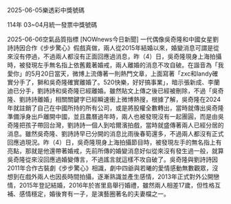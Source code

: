 
2025-06-05樂透彩中獎號碼

                                
114年 03~04月統一發票中獎號碼
                             
2025-06-06空氣品質指標
                              [NOWnews今日新聞] 一代偶像吳奇隆和中國女星劉詩詩因合作《步步驚心》假戲真做，兩人從2015年結婚以來，婚變消息可謂是從來沒有停過，不過兩人都沒有正面回應過消息，昨（4）日，吳奇隆現身上海拍攝時，被發現左手無名指上依舊戴著婚戒，兩人離婚的消息不攻自破。在諧音為「我愛你」的5月20日當天，微博上流傳著一則熱門文章，上面寫著「zxc和landy確實分手了，獅和吳奇隆確實離婚了。520快樂，好好搞事業」，暗示張新成、李蘭迪已分手，劉詩詩和吳奇隆已經離婚。雖然貼文上傳之後已經被刪除，不過「吳奇隆、劉詩詩離婚」相關關鍵字已經瞬速衝上微博熱搜，根據了解，吳奇隆在2024年就註銷了自己在中國所持的所有公司，或是將股權全數轉出，當時就傳出吳奇隆準備淨身出戶離開中國，並且農曆過年時，兩人也被發現沒有一起團圓，而是由吳奇隆把孩子帶回台灣，劉詩詩一個人到哈爾濱拍戲，當時就盛傳著兩人已經分居的消息。雖然吳奇隆、劉詩詩早已分開的消息比雨後春筍還多，不過兩人都沒有正式回應過現況。昨（4）日，吳奇隆現身上海拍攝節目時，被發現左手的無名指上有亮點，那就是他還帶著婚戒，先前所傳的婚變消息好似從來沒有發生過一般，就算吳奇隆從來沒回應過婚變傳言，不過謠言就這樣不攻自破了。吳奇隆與劉詩詩因2011年合作古裝劇《步步驚心》相識，劇中四爺與若曦的愛情感動無數觀眾，沒想到在戲外兩人也因長時間拍攝，逐漸熟識並產生感情，2013年正式對外公開戀情，2015年登記結婚，2016年於峇里島舉行婚禮，雖然兩人相差17歲，但性格互補、感情穩定，婚後育有一子，是演藝圈著名的夫妻檔之一。